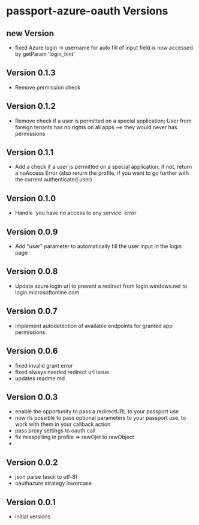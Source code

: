 # passport-azure-oauth Versions
## new Version
- fixed Azure login -> username for auto fill of input field is now accessed by getParam 'login_hint'

## Version 0.1.3
- Remove permission check

## Version 0.1.2
- Remove check if a user is permitted on a special application; User from foreign tenants has no rights on all apps ==> they would never has permissions

## Version 0.1.1
- Add a check if a user is permitted on a special application; if not, return a noAccess Error (also return the profile, if you want to go further with the current authenticated user)

## Version 0.1.0
- Handle 'you have no access to any service' error

## Version 0.0.9
- Add "user" parameter to automatically fill the user input in the login page 

## Version 0.0.8
- Update azure login url to prevent a redirect from login.windows.net to login.microsoftonline.com

## Version 0.0.7
- Implement autodetection of available endpoints  for granted app permissions.

## Version 0.0.6
- fixed invalid grant error
- fixed always needed redirect url issue
- updates readme.md

## Version 0.0.3
- enable the opportunity to pass a redirectURL to your passport use
- now its possible to pass optional parameters to your passport use, to work with them in your callback action
- pass proxy settings to oauth call
- fix misspelling in profile => rawOjet to rawObject
- 

## Version 0.0.2
- json parse (ascii to utf-8)
- oauthazure strategy lowercase

## Version 0.0.1

- initial versions